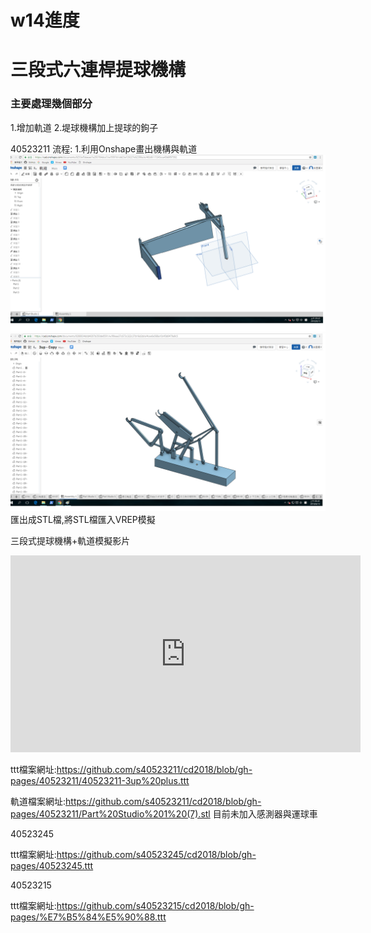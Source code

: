 # w14進度
# 三段式六連桿提球機構

### 主要處理幾個部分

1.增加軌道
2.堤球機構加上提球的鉤子


40523211
流程:
1.利用Onshape畫出機構與軌道
![](/assets/w14-1.png)
![](/assets/14-2.png)
匯出成STL檔,將STL檔匯入VREP模擬

三段式提球機構+軌道模擬影片

<iframe width="560" height="315" src="https://www.youtube.com/embed/D5TVbRu7lnw" frameborder="0" allow="autoplay; encrypted-media" allowfullscreen></iframe>

ttt檔案網址:https://github.com/s40523211/cd2018/blob/gh-pages/40523211/40523211-3up%20plus.ttt

軌道檔案網址:https://github.com/s40523211/cd2018/blob/gh-pages/40523211/Part%20Studio%201%20(7).stl
目前未加入感測器與運球車

40523245

ttt檔案網址:https://github.com/s40523245/cd2018/blob/gh-pages/40523245.ttt

40523215

ttt檔案網址:https://github.com/s40523215/cd2018/blob/gh-pages/%E7%B5%84%E5%90%88.ttt
